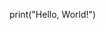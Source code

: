 print("Hello, World!")


<!---
Kajal-Kadam/Kajal-Kadam is a ✨ special ✨ repository because its `README.md` (this file) appears on your GitHub profile.
You can click the Preview link to take a look at your changes.
--->
